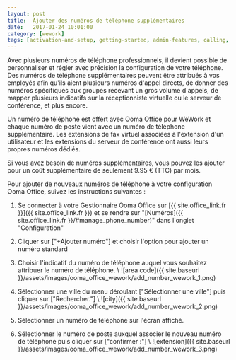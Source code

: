 ```yaml
---
layout: post
title:  Ajouter des numéros de téléphone supplémentaires
date:   2017-01-24 10:01:00
category: [wework]
tags: [activation-and-setup, getting-started, admin-features, calling, ooma-office-manager, add-ons, wework]
---
```


Avec plusieurs numéros de téléphone professionnels, il devient possible de personnaliser et régler avec précision la configuration de votre téléphone. Des numéros de téléphone supplémentaires peuvent être attribués à vos employés afin qu'ils aient plusieurs numéros d'appel directs, de donner des numéros spécifiques aux groupes recevant un gros volume d'appels, de mapper plusieurs indicatifs sur la réceptionniste virtuelle ou le serveur de conférence, et plus encore.

Un numéro de téléphone est offert avec Ooma Office pour WeWork et chaque numéro de poste vient avec un numéro de téléphone supplémentaire. Les extensions de fax virtuel associées à l'extension d'un utilisateur et les extensions du serveur de conférence ont aussi leurs propres numéros dédiés.

Si vous avez besoin de numéros supplémentaires, vous pouvez les ajouter pour un coût supplémentaire de seulement 9.95 € (TTC) par mois.

Pour ajouter de nouveaux numéros de téléphone à votre configuration Ooma Office, suivez les instructions suivantes :

1. Se connecter à votre Gestionnaire Ooma Office sur [{{ site.office_link.fr }}]({{ site.office_link.fr }}) et se rendre sur "[Numéros]({{ site.office_link.fr }}/#manage_phone_number)" dans l'onglet "Configuration" 
2. Cliquer sur ["+Ajouter numéro"] et choisir l'option pour ajouter un numéro standard
3. Choisir l'indicatif du  numéro de téléphone auquel vous souhaitez attribuer le numéro de téléphone. \\
   ![area code]({{ site.baseurl }}/assets/images/ooma_office_wework/add_number_wework_1.png)
   
4. Sélectionner une ville du menu déroulant ["Sélectionner une ville"] puis cliquer sur ["Rechercher."] \\
   ![city]({{ site.baseurl }}/assets/images/ooma_office_wework/add_number_wework_2.png)
   
5. Sélectionner un numéro de téléphone sur l'écran affiché.
6. Sélectionner le numéro de poste auxquel associer le nouveau numéro de téléphone puis cliquer sur ["confirmer :"] \\
   ![extension]({{ site.baseurl }}/assets/images/ooma_office_wework/add_number_wework_3.png)
